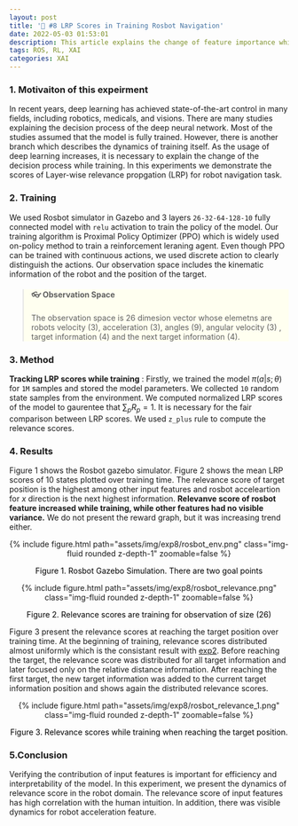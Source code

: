 ```yaml
---
layout: post
title: '🤖 #8 LRP Scores in Training Rosbot Navigation'
date: 2022-05-03 01:53:01
description: This article explains the change of feature importance while training rosbot agent. 
tags: ROS, RL, XAI
categories: XAI
---
```



### 1. Motivaiton of this expeirment

In recent years, deep learning has achieved state-of-the-art control in many fields, including robotics, medicals, and visions. There are many studies explaining the decision process of the deep neural network. Most of the studies assumed that the model is fully trained. However, there is another branch which describes the dynamics of training itself. As the usage of deep learning increases, it is necessary to explain the change of the decision process while training. In this experiments we demonstrate the scores of Layer-wise relevance propgation (LRP) for robot navigation task. 


### 2. Training 

We used Rosbot simulator in Gazebo and 3 layers `26-32-64-128-10` fully connected model with `relu` activation to train the policy of the model. Our training algorithm is Proximal Policy Optimizer (PPO) which is widely used on-policy method to train a reinforcement leraning agent. Even though PPO can be trained with continuous actions, we used discrete action to clearly distinguish the actions. Our observation space includes the kinematic information of the robot and the position of the target.


<blockquote style="background-color:ivory">
  <h4>👓 Observation Space  </h4>
  <p>The observation space is 26 dimesion vector whose elemetns are robots velocity (3), acceleration (3), angles (9), angular velocity (3) , target information (4) and the next target information (4).</p>
</blockquote>


### 3. Method 
**Tracking LRP scores while training** : 
Firstly, we trained the model $\pi(a|s;\theta)$ for `1M` samples and stored the model parameters. 
We collected `10` random state samples from the environment. We computed normalized LRP scores of the model to gaurentee that $\sum_p R_p = 1$. It is necessary for the fair comparison between LRP scores. We used `z_plus` rule to compute the relevance scores. 


### 4. Results

Figure 1 shows the Rosbot gazebo simulator. Figure 2 shows the mean LRP scores of 10 states plotted over training time. The relevance score of target position is the highest among other input features and rosbot acceleartion for $x$ direction is the next highest information. **Relevanve score of rosbot feature increased while training, while other features had no visible variance.**  We do not present the reward graph, but it was increasing trend either. 


<center>
<div class="row mt-3">
        <div class="col-sm mt-3 mt-md-0">
        {% include figure.html path="assets/img/exp8/rosbot_env.png" class="img-fluid rounded z-depth-1" zoomable=false %}
            <p style="color:black"> Figure 1. Rosbot Gazebo Simulation. There are two goal points </p>
    </div>
    <div class="col-sm mt-3 mt-md-0">
        {% include figure.html path="assets/img/exp8/rosbot_relevance.png" class="img-fluid rounded z-depth-1" zoomable=false %}
            <p style="color:black"> Figure 2. Relevance scores are training for observation of size (26) </p>
    </div>

</div>
</center>

Figure 3 present the relevance scores at reaching the target position over training time. At the beginning of training, relevance scores distributed almost uniformly which is the consistant result with [exp2](http://fxnnxc.github.io/blog/2022/exp_2/). Before reaching the target, the relevance score was distributed for all target information and later focused only on the relative distance information. After reaching the first target, the new target information was added to the current target information position and shows again the distributed relevance scores. 




<center>
<div class="row mt-3">
    <div class="col-sm mt-3 mt-md-0">
        {% include figure.html path="assets/img/exp8/rosbot_relevance_1.png" class="img-fluid rounded z-depth-1" zoomable=false %}
            <p style="color:black"> Figure 3. Relevance scores while training when reaching the target position.  </p>
    </div>
</div>
</center>


### 5.Conclusion

Verifying the contribution of input features is important for efficiency and interpretability of the model. In this experiment, we present the dynamics of relevance score in the robot domain. The relevance score of input features has high correlation with the human intuition. In addition, there was visible dynamics for robot acceleration feature. 